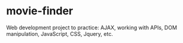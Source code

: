 # movie-finder
Web development project to practice: AJAX, working with APIs, DOM manipulation, JavaScript, CSS, Jquery, etc.  
